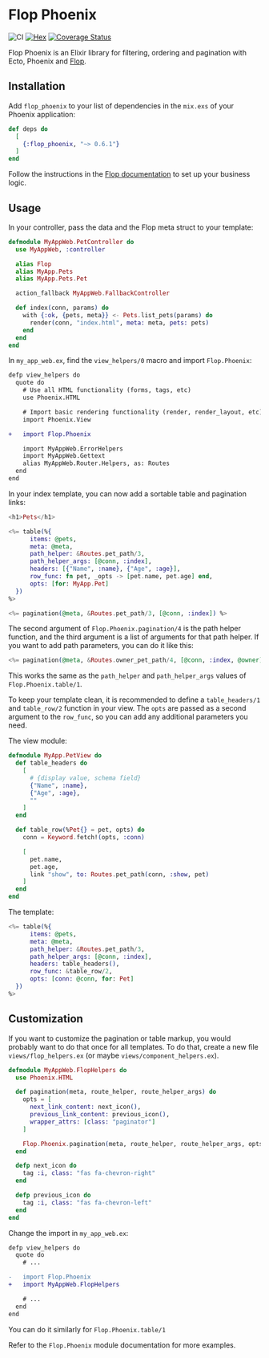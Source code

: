 # Flop Phoenix

![CI](https://github.com/woylie/flop_phoenix/workflows/CI/badge.svg) [![Hex](https://img.shields.io/hexpm/v/flop_phoenix)](https://hex.pm/packages/flop_phoenix) [![Coverage Status](https://coveralls.io/repos/github/woylie/flop_phoenix/badge.svg)](https://coveralls.io/github/woylie/flop_phoenix)

Flop Phoenix is an Elixir library for filtering, ordering and pagination
with Ecto, Phoenix and [Flop](https://hex.pm/packages/flop).

## Installation

Add `flop_phoenix` to your list of dependencies in the `mix.exs` of your Phoenix
application:

```elixir
def deps do
  [
    {:flop_phoenix, "~> 0.6.1"}
  ]
end
```

Follow the instructions in the
[Flop documentation](https://hex.pm/packages/flop) to set up your business
logic.

## Usage

In your controller, pass the data and the Flop meta struct to your template:

```elixir
defmodule MyAppWeb.PetController do
  use MyAppWeb, :controller

  alias Flop
  alias MyApp.Pets
  alias MyApp.Pets.Pet

  action_fallback MyAppWeb.FallbackController

  def index(conn, params) do
    with {:ok, {pets, meta}} <- Pets.list_pets(params) do
      render(conn, "index.html", meta: meta, pets: pets)
    end
  end
end
```

In `my_app_web.ex`, find the `view_helpers/0` macro and import `Flop.Phoenix`:

```diff
defp view_helpers do
  quote do
    # Use all HTML functionality (forms, tags, etc)
    use Phoenix.HTML

    # Import basic rendering functionality (render, render_layout, etc)
    import Phoenix.View

+   import Flop.Phoenix

    import MyAppWeb.ErrorHelpers
    import MyAppWeb.Gettext
    alias MyAppWeb.Router.Helpers, as: Routes
  end
end
```

In your index template, you can now add a sortable table and pagination links:

```elixir
<h1>Pets</h1>

<%= table(%{
      items: @pets,
      meta: @meta,
      path_helper: &Routes.pet_path/3,
      path_helper_args: [@conn, :index],
      headers: [{"Name", :name}, {"Age", :age}],
      row_func: fn pet, _opts -> [pet.name, pet.age] end,
      opts: [for: MyApp.Pet]
  })
%>

<%= pagination(@meta, &Routes.pet_path/3, [@conn, :index]) %>
```

The second argument of `Flop.Phoenix.pagination/4` is the path helper function,
and the third argument is a list of arguments for that path helper. If you
want to add path parameters, you can do it like this:

```elixir
<%= pagination(@meta, &Routes.owner_pet_path/4, [@conn, :index, @owner]) %>
```

This works the same as the `path_helper` and `path_helper_args` values of
`Flop.Phoenix.table/1`.

To keep your template clean, it is recommended to define a `table_headers/1`
and `table_row/2` function in your view. The `opts` are passed as a second
argument to the `row_func`, so you can add any additional parameters you need.

The view module:

```elixir
defmodule MyApp.PetView do
  def table_headers do
    [
      # {display value, schema field}
      {"Name", :name},
      {"Age", :age},
      ""
    ]
  end

  def table_row(%Pet{} = pet, opts) do
    conn = Keyword.fetch!(opts, :conn)

    [
      pet.name,
      pet.age,
      link "show", to: Routes.pet_path(conn, :show, pet)
    ]
  end
end
```

The template:

```elixir
<%= table(%{
      items: @pets,
      meta: @meta,
      path_helper: &Routes.pet_path/3,
      path_helper_args: [@conn, :index],
      headers: table_headers(),
      row_func: &table_row/2,
      opts: [conn: @conn, for: Pet]
  })
%>
```

## Customization

If you want to customize the pagination or table markup, you would probably want
to do that once for all templates. To do that, create a new file
`views/flop_helpers.ex` (or maybe `views/component_helpers.ex`).

```elixir
defmodule MyAppWeb.FlopHelpers do
  use Phoenix.HTML

  def pagination(meta, route_helper, route_helper_args) do
    opts = [
      next_link_content: next_icon(),
      previous_link_content: previous_icon(),
      wrapper_attrs: [class: "paginator"]
    ]

    Flop.Phoenix.pagination(meta, route_helper, route_helper_args, opts)
  end

  defp next_icon do
    tag :i, class: "fas fa-chevron-right"
  end

  defp previous_icon do
    tag :i, class: "fas fa-chevron-left"
  end
end
```

Change the import in `my_app_web.ex`:

```diff
defp view_helpers do
  quote do
    # ...

-   import Flop.Phoenix
+   import MyAppWeb.FlopHelpers

    # ...
  end
end
```

You can do it similarly for `Flop.Phoenix.table/1`

Refer to the `Flop.Phoenix` module documentation for more examples.
